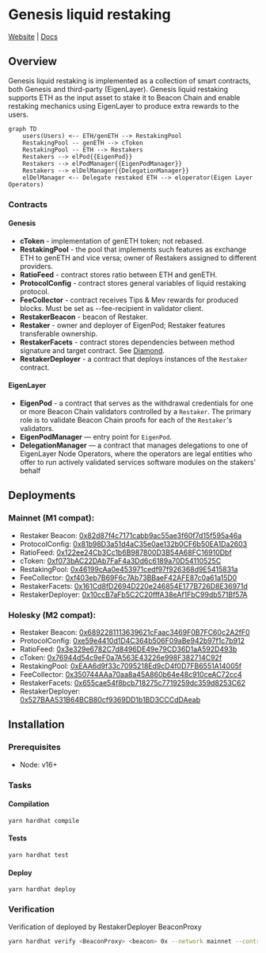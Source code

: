 # Genesis liquid restaking
[Website](https://www.genesislrt.com/) | [Docs](https://docs.genesislrt.com/)

## Overview
Genesis liquid restaking is implemented as a collection of smart contracts, both Genesis and third-party (EigenLayer).
Genesis liquid restaking supports ETH as the input asset to stake it to Beacon Chain and enable restaking mechanics using EigenLayer to produce extra rewards to the users.

```mermaid
graph TD
    users(Users) <-- ETH/genETH --> RestakingPool
    RestakingPool -- genETH --> cToken
    RestakingPool -- ETH --> Restakers
    Restakers --> elPod{{EigenPod}}
    Restakers --> elPodManager{{EigenPodManager}}
    Restakers --> elDelManager{{DelegationManager}}
    elDelManager <-- Delegate restaked ETH --> eloperator(Eigen Layer Operators)
```

### Contracts
#### Genesis
* **cToken** - implementation of genETH token; not rebased.
* **RestakingPool** - the pool that implements such features as exchange ETH to genETH and vice versa; owner of Restakers assigned to different providers.
* **RatioFeed** - contract stores ratio between ETH and genETH.
* **ProtocolConfig** - contract stores general variables of liquid restaking protocol.
* **FeeCollector** - contract receives Tips & Mev rewards for produced blocks. Must be set as --fee-recipient in validator client.
* **RestakerBeacon** - beacon of Restaker.
* **Restaker** - owner and deployer of EigenPod; Restaker features transferable ownership.
* **RestakerFacets** - contract stores dependencies between method signature and target contract. See [Diamond](https://eips.ethereum.org/EIPS/eip-253).
* **RestakerDeployer** - a contract that deploys instances of the `Restaker` contract.
#### EigenLayer
* **EigenPod** - a contract that serves as the withdrawal credentials for one or more Beacon Chain validators controlled by a `Restaker`. The primary role is to validate Beacon Chain proofs for each of the `Restaker`'s validators.
* **EigenPodManager** — entry point for `EigenPod`.
* **DelegationManager** — a contract that manages delegations to one of EigenLayer Node Operators, where the operators are legal entities who offer to run actively validated services software modules on the stakers' behalf

## Deployments

### Mainnet (M1 compat):
* Restaker Beacon: [0x82d87f4c7171cabb9ac55ae3f60f7d15f595a46a](https://etherscan.io/address/0x82d87f4c7171cabb9ac55ae3f60f7d15f595a46a)
* ProtocolConfig: [0x81b98D3a51d4aC35e0ae132b0CF6b50EA1Da2603](https://etherscan.io/address/0x81b98D3a51d4aC35e0ae132b0CF6b50EA1Da2603)
* RatioFeed: [0x122ee24Cb3Cc1b6B987800D3B54A68FC16910Dbf](https://etherscan.io/address/0x122ee24Cb3Cc1b6B987800D3B54A68FC16910Dbf)
* cToken: [0xf073bAC22DAb7FaF4a3Dd6c6189a70D54110525C](https://etherscan.io/address/0xf073bAC22DAb7FaF4a3Dd6c6189a70D54110525C)
* RestakingPool: [0x46199cAa0e453971cedf97f926368d9E5415831a](https://etherscan.io/address/0x46199cAa0e453971cedf97f926368d9E5415831a)
* FeeCollector: [0xf403eb7B69F6c7Ab73BBaeF42AFE87c0a61a15D0](https://etherscan.io/address/0xf403eb7B69F6c7Ab73BBaeF42AFE87c0a61a15D0)
* RestakerFacets: [0x161Cd8fD2694D220e246854E177B726D8E36971d](https://etherscan.io/address/0x161Cd8fD2694D220e246854E177B726D8E36971d)
* RestakerDeployer: [0x10ccB7aFb5C2C20fffA38eAf1FbC99db571Bf57A](https://etherscan.io/address/0x10ccB7aFb5C2C20fffA38eAf1FbC99db571Bf57A)
  
### Holesky (M2 compat):
* Restaker Beacon: [0x6892281113639621cFaac3469F0B7FC60c2A2fF0](https://holesky.etherscan.io/address/0x6892281113639621cFaac3469F0B7FC60c2A2fF0)
* ProtocolConfig: [0xe59e4410d1D4C364b506F09aBe942b97f1c7b912](https://holesky.etherscan.io/address/0xe59e4410d1D4C364b506F09aBe942b97f1c7b912)
* RatioFeed: [0x3e329e6782C7d8496DE49e79CD36D1aA592D493b](https://holesky.etherscan.io/address/0x3e329e6782C7d8496DE49e79CD36D1aA592D493b)
* cToken: [0x76944d54c9eF0a7A563E43226e998F382714C92f](https://holesky.etherscan.io/address/0x76944d54c9eF0a7A563E43226e998F382714C92f)
* RestakingPool: [0xEAA6d9f33c7095218Ed9cD4f0D7FB6551A14005f](https://holesky.etherscan.io/address/0xEAA6d9f33c7095218Ed9cD4f0D7FB6551A14005f)
* FeeCollector: [0x350744AAa70aa8a45A860b64e48c910ceAC72cc4](https://holesky.etherscan.io/address/0x350744AAa70aa8a45A860b64e48c910ceAC72cc4)
* RestakerFacets: [0x655cae54f8bcb718275c7719259dc359d8253C62](https://holesky.etherscan.io/address/0x655cae54f8bcb718275c7719259dc359d8253C62)
* RestakerDeployer: [0x527BAA531B64BCB80cf9369DD1b1BD3CCCdDAeab](https://holesky.etherscan.io/address/0x527BAA531B64BCB80cf9369DD1b1BD3CCCdDAeab)

## Installation

### Prerequisites
* Node: v16+

### Tasks
#### Compilation
`yarn hardhat compile`
#### Tests
`yarn hardhat test`
#### Deploy
`yarn hardhat deploy`

### Verification
Verification of deployed by RestakerDeployer BeaconProxy
```bash
yarn hardhat verify <BeaconProxy> <beacon> 0x --network mainnet --contract @openzeppelin/contracts/proxy/beacon/BeaconProxy.sol:BeaconProxy
```

